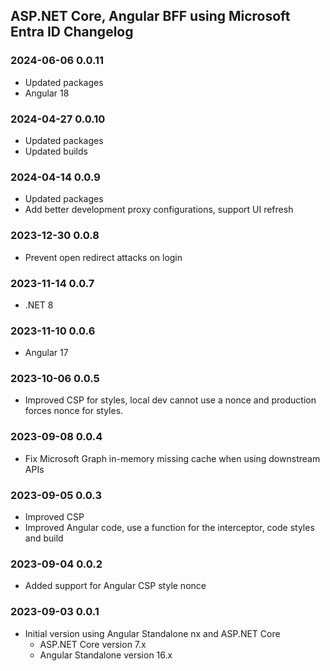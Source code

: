 ## ASP.NET Core, Angular BFF using Microsoft Entra ID Changelog

### 2024-06-06 0.0.11

- Updated packages
- Angular 18

### 2024-04-27 0.0.10

- Updated packages
- Updated builds

### 2024-04-14 0.0.9

- Updated packages
- Add better development proxy configurations, support UI refresh

### 2023-12-30 0.0.8

- Prevent open redirect attacks on login

### 2023-11-14 0.0.7

- .NET 8

### 2023-11-10 0.0.6

- Angular 17

### 2023-10-06 0.0.5

- Improved CSP for styles, local dev cannot use a nonce and production forces nonce for styles.

### 2023-09-08 0.0.4

- Fix Microsoft Graph in-memory missing cache when using downstream APIs

### 2023-09-05 0.0.3

- Improved CSP
- Improved Angular code, use a function for the interceptor, code styles and build

### 2023-09-04 0.0.2

- Added support for Angular CSP style nonce

### 2023-09-03 0.0.1

- Initial version using Angular Standalone nx and ASP.NET Core
  - ASP.NET Core version 7.x
  - Angular Standalone version 16.x
